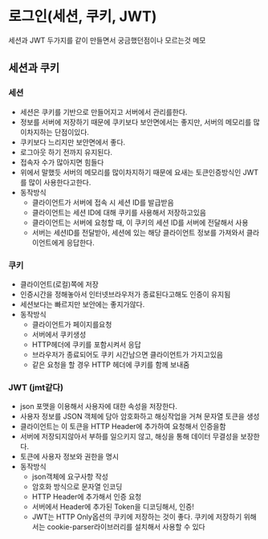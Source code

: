 # 로그인(세션, 쿠키, JWT)
  세션과 JWT 두가지를 같이 만들면서 궁금했던점이나 모르는것 메모

## 세션과 쿠키
  ### 세션
  - 세션은 쿠키를 기반으로 만들어지고 서버에서 관리를한다.
  - 정보를 서버에 저장하기 때문에 쿠키보다 보안면에서는 좋지만, 서버의 메모리를 많이차지하는 단점이있다.
  - 쿠키보다 느리지만 보안면에서 좋다.
  - 로그아웃 하기 전까지 유지된다.
  - 접속자 수가 많아지면 힘들다
  - 위에서 말했듯 서버의 메모리를 많이차지하기 때문에 요새는 토큰인증방식인 JWT를 많이 사용한다고한다.
  - 동작방식
    - 클라이언트가 서버에 접속 시 세션 ID를 발급받음
    - 클라이언트는 세션 ID에 대해 쿠키를 사용해서 저장하고있음
    - 클라이언트는 서버에 요청할 때, 이 쿠키의 세션 ID를 서버에 전달해서 사용
    - 서버는 세션ID를 전달받아, 세션에 있는 해당 클라이언트 정보를 가져와서 클라이언트에게 응답한다.
  ### 쿠키
  - 클라이언트(로컬)쪽에 저장
  - 인증시간을 정해놓아서 인터넷브라우저가 종료된다고해도 인증이 유지됨
  - 세션보다는 빠르지만 보안에는 좋지가않다.
  - 동작방식
    - 클라이언트가 페이지를요청
    - 서버에서 쿠키생성
    - HTTP헤더에 쿠키를 포함시켜서 응답
    - 브라우저가 종료되어도 쿠키 시간남으면 클라이언트가 가지고있음
    - 같은 요청을 할 경우 HTTP 헤더에 쿠키를 함께 보내줌
  ### JWT (jmt같다)
  - json 포맷을 이용해서 사용자에 대한 속성을 저장한다.
  - 사용자 정보를 JSON 객체에 담아 암호화하고 해싱작업을 거쳐 문자열 토큰을 생성
  - 클라이언트는 이 토큰을 HTTP Header에 추가하여 요청해서 인증을함
  - 서버에 저장되지않아서 부하를 일으키지 않고, 해싱을 통해 데이터 무결성을 보장한다.
  - 토큰에 사용자 정보와 권한을 명시
  - 동작방식
    - json객체에 요구사항 작성
    - 암호화 방식으로 문자열 인코딩
    - HTTP Header에 추가해서 인증 요청
    - 서버에서 Header에 추가된 Token을 디코딩해서, 인증!
    - JWT는 HTTP Only옵션의 쿠키에 저장하는 것이 좋다.
      쿠키에 저장하기 위해서는 cookie-parser라이브러리를 설치해서 사용할 수 있다















